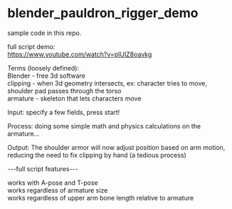 # blender_pauldron_rigger_demo
sample code in this repo.

full script demo:</br>
https://www.youtube.com/watch?v=pIUIZ8oavkg

Terms (loosely defined):</br>
Blender - free 3d software</br>
clipping - when 3d geometry intersects, ex: character tries to move, shoulder pad passes through the torso</br>
armature - skeleton that lets characters move</br>

Input:
specify a few fields, press start!</br>

Process:
doing some simple math and physics calculations on the armature...</br>

Output:
The shoulder armor will now adjust position based on arm motion,</br>
reducing the need to fix clipping by hand (a tedious process)</br>

---full script features---

works with A-pose and T-pose</br>
works regardless of armature size</br>
works regardless of upper arm bone length relative to armature</br>
